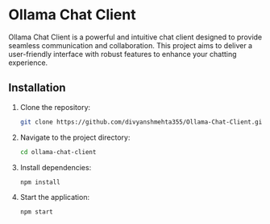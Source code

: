 # Ollama Chat Client
Ollama Chat Client is a powerful and intuitive chat client designed to provide seamless communication and collaboration. This project aims to deliver a user-friendly interface with robust features to enhance your chatting experience.

## Installation

1. Clone the repository:
    ```sh
    git clone https://github.com/divyanshmehta355/Ollama-Chat-Client.git
    ```
2. Navigate to the project directory:
    ```sh
    cd ollama-chat-client
    ```
3. Install dependencies:
    ```sh
    npm install
    ```
4. Start the application:
    ```sh
    npm start
    ```
